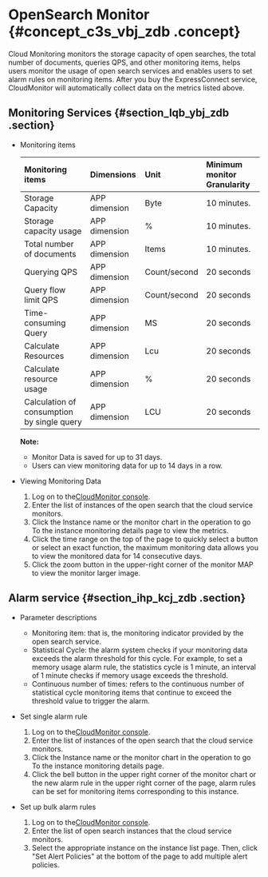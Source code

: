 # OpenSearch Monitor {#concept_c3s_vbj_zdb .concept}

Cloud Monitoring monitors the storage capacity of open searches, the total number of documents, queries QPS, and other monitoring items, helps users monitor the usage of open search services and enables users to set alarm rules on monitoring items. After you buy the ExpressConnect service, CloudMonitor will automatically collect data on the metrics listed above.

## Monitoring Services {#section_lqb_ybj_zdb .section}

-   Monitoring items

    |Monitoring items|Dimensions|Unit|Minimum monitor Granularity|
    |:---------------|:---------|:---|:--------------------------|
    |Storage Capacity|APP dimension|Byte|10 minutes.|
    |Storage capacity usage|APP dimension|%|10 minutes.|
    |Total number of documents|APP dimension|Items|10 minutes.|
    |Querying QPS|APP dimension|Count/second|20 seconds|
    |Query flow limit QPS|APP dimension|Count/second|20 seconds|
    |Time-consuming Query|APP dimension|MS|20 seconds|
    |Calculate Resources|APP dimension|Lcu|20 seconds|
    |Calculate resource usage|APP dimension|%|20 seconds|
    |Calculation of consumption by single query|APP dimension|LCU|20 seconds|

    **Note:** 

    -   Monitor Data is saved for up to 31 days.
    -   Users can view monitoring data for up to 14 days in a row.

-   Viewing Monitoring Data
    1.  Log on to the[CloudMonitor console](https://partners-intl.console.aliyun.com/#/cms).
    2.  Enter the list of instances of the open search that the cloud service monitors.
    3.  Click the Instance name or the monitor chart in the operation to go To the instance monitoring details page to view the metrics.
    4.  Click the time range on the top of the page to quickly select a button or select an exact function, the maximum monitoring data allows you to view the monitored data for 14 consecutive days.
    5.  Click the zoom button in the upper-right corner of the monitor MAP to view the monitor larger image.

## Alarm service {#section_ihp_kcj_zdb .section}

-   Parameter descriptions
    -   Monitoring item: that is, the monitoring indicator provided by the open search service.
    -   Statistical Cycle: the alarm system checks if your monitoring data exceeds the alarm threshold for this cycle. For example, to set a memory usage alarm rule, the statistics cycle is 1 minute, an interval of 1 minute checks if memory usage exceeds the threshold.
    -   Continuous number of times: refers to the continuous number of statistical cycle monitoring items that continue to exceed the threshold value to trigger the alarm.

-   Set single alarm rule
    1.  Log on to the[CloudMonitor console](https://partners-intl.console.aliyun.com/#/cms).
    2.  Enter the list of instances of the open search that the cloud service monitors.
    3.  Click the Instance name or the monitor chart in the operation to go To the instance monitoring details page.
    4.  Click the bell button in the upper right corner of the monitor chart or the new alarm rule in the upper right corner of the page, alarm rules can be set for monitoring items corresponding to this instance.

-   Set up bulk alarm rules
    1.  Log on to the[CloudMonitor console](https://partners-intl.console.aliyun.com/#/cms).
    2.  Enter the list of open search instances that the cloud service monitors.
    3.  Select the appropriate instance on the instance list page. Then, click "Set Alert Policies" at the bottom of the page to add multiple alert policies.

